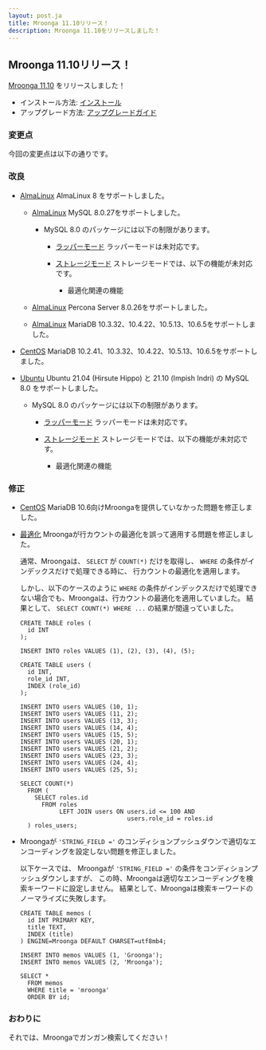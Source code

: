 ```yaml
---
layout: post.ja
title: Mroonga 11.10リリース！
description: Mroonga 11.10をリリースしました！
---
```


## Mroonga 11.10リリース！

[Mroonga 11.10](/ja/docs/news.html#release-11-10) をリリースしました！

* インストール方法: [インストール](/ja/docs/install.html)
* アップグレード方法: [アップグレードガイド](/ja/docs/upgrade.html)

### 変更点

今回の変更点は以下の通りです。

### 改良

* [AlmaLinux](/ja/docs/install/almalinux.html) AlmaLinux 8 をサポートしました。

  * [AlmaLinux](/ja/docs/install/almalinux.html) MySQL 8.0.27をサポートしました。

    * MySQL 8.0 のパッケージには以下の制限があります。

      * [ラッパーモード](/ja/docs/tutorial/wrapper.html) ラッパーモードは未対応です。

      * [ストレージモード](/ja/docs/tutorial/storage.html) ストレージモードでは、以下の機能が未対応です。

        * 最適化関連の機能

  * [AlmaLinux](/ja/docs/install/almalinux.html) Percona Server 8.0.26をサポートしました。

  * [AlmaLinux](/ja/docs/install/almalinux.html) MariaDB 10.3.32、10.4.22、10.5.13、10.6.5をサポートしました。

* [CentOS](/ja/docs/install/centos.html) MariaDB 10.2.41、10.3.32、10.4.22、10.5.13、10.6.5をサポートしました。

* [Ubuntu](/ja/docs/install/ubuntu.html) Ubuntu 21.04 (Hirsute Hippo) と 21.10 (Impish Indri) の MySQL 8.0 をサポートしました。

  * MySQL 8.0 のパッケージには以下の制限があります。

    * [ラッパーモード](/ja/docs/tutorial/wrapper.html) ラッパーモードは未対応です。

    * [ストレージモード](/ja/docs/tutorial/storage.html) ストレージモードでは、以下の機能が未対応です。

      * 最適化関連の機能

### 修正

* [CentOS](/ja/docs/install/centos.html) MariaDB 10.6向けMroongaを提供していなかった問題を修正しました。

* [最適化](/ja/docs/reference/optimizations.html) Mroongaが行カウントの最適化を誤って適用する問題を修正しました。

  通常、Mroongaは、 ``SELECT`` が ``COUNT(*)`` だけを取得し、 ``WHERE`` の条件がインデックスだけで処理できる時に、
  行カウントの最適化を適用します。

  しかし、以下のケースのように ``WHERE`` の条件がインデックスだけで処理できない場合でも、Mroongaは、行カウントの最適化を適用していました。
  結果として、 ``SELECT COUNT(*) WHERE ...`` の結果が間違っていました。

    ```
    CREATE TABLE roles (
      id INT
    );

    INSERT INTO roles VALUES (1), (2), (3), (4), (5);

    CREATE TABLE users (
      id INT,
      role_id INT,
      INDEX (role_id)
    );

    INSERT INTO users VALUES (10, 1);
    INSERT INTO users VALUES (11, 2);
    INSERT INTO users VALUES (13, 3);
    INSERT INTO users VALUES (14, 4);
    INSERT INTO users VALUES (15, 5);
    INSERT INTO users VALUES (20, 1);
    INSERT INTO users VALUES (21, 2);
    INSERT INTO users VALUES (23, 3);
    INSERT INTO users VALUES (24, 4);
    INSERT INTO users VALUES (25, 5);

    SELECT COUNT(*)
      FROM (
        SELECT roles.id
          FROM roles
               LEFT JOIN users ON users.id <= 100 AND
                                  users.role_id = roles.id
      ) roles_users;
    ```

* Mroongaが ``'STRING_FIELD ='`` のコンディションプッシュダウンで適切なエンコーディングを設定しない問題を修正しました。

  以下ケースでは、 Mroongaが ``'STRING_FIELD ='`` の条件をコンディションプッシュダウンしますが、
  この時、Mroongaは適切なエンコーディングを検索キーワードに設定しません。
  結果として、Mroongaは検索キーワードのノーマライズに失敗します。

    ```
    CREATE TABLE memos (
      id INT PRIMARY KEY,
      title TEXT,
      INDEX (title)
    ) ENGINE=Mroonga DEFAULT CHARSET=utf8mb4;

    INSERT INTO memos VALUES (1, 'Groonga');
    INSERT INTO memos VALUES (2, 'Mroonga');

    SELECT *
      FROM memos
      WHERE title = 'mroonga'
      ORDER BY id;
    ```

### おわりに

それでは、Mroongaでガンガン検索してください！
